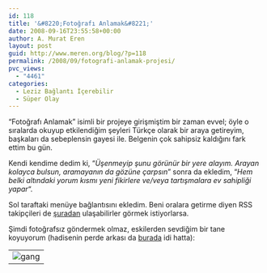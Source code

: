 ```yaml
---
id: 118
title: '&#8220;Fotoğrafı Anlamak&#8221;'
date: 2008-09-16T23:55:58+00:00
author: A. Murat Eren
layout: post
guid: http://www.meren.org/blog/?p=118
permalink: /2008/09/fotografi-anlamak-projesi/
pvc_views:
  - "4461"
categories:
  - Leziz Bağlantı İçerebilir
  - Süper Olay
---
```

&#8220;Fotoğrafı Anlamak&#8221; isimli bir projeye girişmiştim bir zaman evvel; öyle o sıralarda okuyup etkilendiğim şeyleri Türkçe olarak bir araya getireyim, başkaları da sebeplensin gayesi ile. Belgenin çok sahipsiz kaldığını fark ettim bu gün.

Kendi kendime dedim ki, &#8220;_Üşenmeyip şunu görünür bir yere alayım. Arayan kolayca bulsun, aramayanın da gözüne çarpsın_&#8221; sonra da ekledim, &#8220;_Hem belki altındaki yorum kısmı yeni fikirlere ve/veya tartışmalara ev sahipliği yapar_&#8220;.

Sol taraftaki menüye bağlantısını ekledim. Beni oralara getirme diyen RSS takipçileri de [şuradan](http://www.meren.org/blog/fotografi-anlamak/) ulaşabilirler görmek istiyorlarsa.

Şimdi fotoğrafsız göndermek olmaz, eskilerden sevdiğim bir tane koyuyorum (hadisenin perde arkası da [burada](http://www.meren.org/blog/2007/08/siyah-beyaz-dugun/) idi hatta):

<table border="0" width="100%">
  <tr>
    <td align="center">
      <img title="12/07, New York" src="http://lh4.ggpht.com/a.murat.eren/RtbwhQGkp6I/AAAAAAAAB1g/J1CqcVH6Y5w/s800/DSC_5941.JPG" alt="gang" />
    </td>
  </tr>
</table>